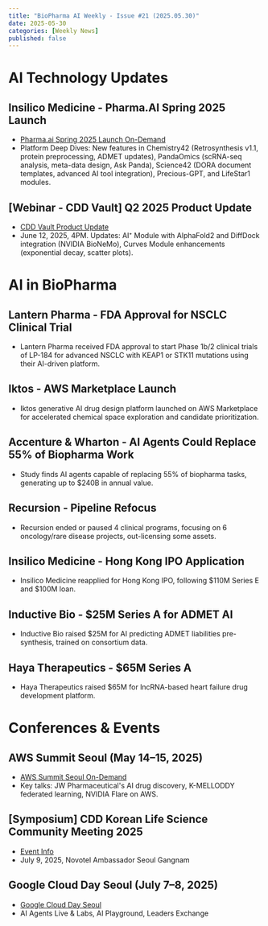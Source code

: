 ```yaml
---
title: "BioPharma AI Weekly - Issue #21 (2025.05.30)"
date: 2025-05-30
categories: [Weekly News]
published: false
---
```


# AI Technology Updates

## Insilico Medicine - Pharma.AI Spring 2025 Launch
- [Pharma.ai Spring 2025 Launch On-Demand](https://insilico.zoom.us/webinar/register/WN_KQxBpQSaQzeWh3O6WfbITA#/registration)
- Platform Deep Dives: New features in Chemistry42 (Retrosynthesis v1.1, protein preprocessing, ADMET updates), PandaOmics (scRNA-seq analysis, meta-data design, Ask Panda), Science42 (DORA document templates, advanced AI tool integration), Precious-GPT, and LifeStar1 modules.

## [Webinar - CDD Vault] Q2 2025 Product Update
- [CDD Vault Product Update](https://www.collaborativedrug.com/june-q2-2025-eurasia-product-launch)
- June 12, 2025, 4PM. Updates: AI⁺ Module with AlphaFold2 and DiffDock integration (NVIDIA BioNeMo), Curves Module enhancements (exponential decay, scatter plots).

# AI in BioPharma

## Lantern Pharma - FDA Approval for NSCLC Clinical Trial
- Lantern Pharma received FDA approval to start Phase 1b/2 clinical trials of LP-184 for advanced NSCLC with KEAP1 or STK11 mutations using their AI-driven platform.

## Iktos - AWS Marketplace Launch
- Iktos generative AI drug design platform launched on AWS Marketplace for accelerated chemical space exploration and candidate prioritization.

## Accenture & Wharton - AI Agents Could Replace 55% of Biopharma Work
- Study finds AI agents capable of replacing 55% of biopharma tasks, generating up to $240B in annual value.

## Recursion - Pipeline Refocus
- Recursion ended or paused 4 clinical programs, focusing on 6 oncology/rare disease projects, out-licensing some assets.

## Insilico Medicine - Hong Kong IPO Application
- Insilico Medicine reapplied for Hong Kong IPO, following $110M Series E and $100M loan.

## Inductive Bio - $25M Series A for ADMET AI
- Inductive Bio raised $25M for AI predicting ADMET liabilities pre-synthesis, trained on consortium data.

## Haya Therapeutics - $65M Series A
- Haya Therapeutics raised $65M for lncRNA-based heart failure drug development platform.

# Conferences & Events

## AWS Summit Seoul (May 14–15, 2025)
- [AWS Summit Seoul On-Demand](https://summit-seoul.virtual.awsevents.com/)
- Key talks: JW Pharmaceutical's AI drug discovery, K-MELLODDY federated learning, NVIDIA Flare on AWS.

## [Symposium] CDD Korean Life Science Community Meeting 2025
- [Event Info](https://www.collaborativedrug.com/korea-seminar-2025)
- July 9, 2025, Novotel Ambassador Seoul Gangnam

## Google Cloud Day Seoul (July 7–8, 2025)
- [Google Cloud Day Seoul](https://cloud.google.com/events/intl/ko-kr/cloud-day-seoul?hl=ko)
- AI Agents Live & Labs, AI Playground, Leaders Exchange

